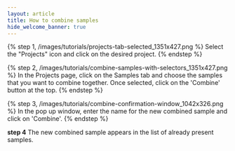 ```yaml
---
layout: article
title: How to combine samples 
hide_welcome_banner: true
---
```


{% step 1, /images/tutorials/projects-tab-selected_1351x427.png %}
Select the "Projects" icon and click on the desired project. 
{% endstep %}

{% step 2, /images/tutorials/combine-samples-with-selectors_1351x427.png %}
In the Projects page, click on the Samples tab and choose the samples that you want to combine together. Once selected, click on the 'Combine' button at the top.
{% endstep %}

{% step 3, /images/tutorials/combine-confirmation-window_1042x326.png %}
In the pop up window, enter the name for the new combined sample and click on 'Combine'.
{% endstep %}

**step 4**
The new combined sample appears in the list of already present samples. 
